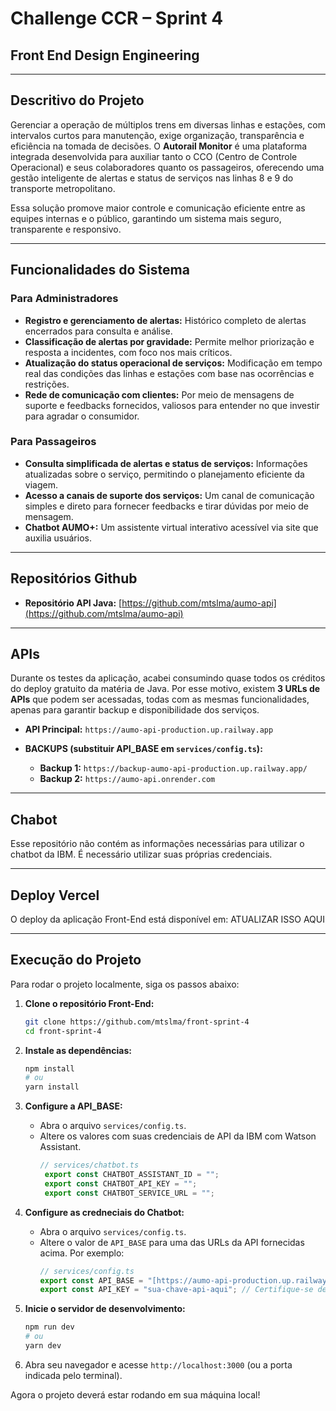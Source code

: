 # Challenge CCR – Sprint 4
## Front End Design Engineering

---

## Descritivo do Projeto

Gerenciar a operação de múltiplos trens em diversas linhas e estações, com intervalos curtos para manutenção, exige organização, transparência e eficiência na tomada de decisões. O **Autorail Monitor** é uma plataforma integrada desenvolvida para auxiliar tanto o CCO (Centro de Controle Operacional) e seus colaboradores quanto os passageiros, oferecendo uma gestão inteligente de alertas e status de serviços nas linhas 8 e 9 do transporte metropolitano.

Essa solução promove maior controle e comunicação eficiente entre as equipes internas e o público, garantindo um sistema mais seguro, transparente e responsivo.

---

## Funcionalidades do Sistema

### Para Administradores

* **Registro e gerenciamento de alertas:** Histórico completo de alertas encerrados para consulta e análise.
* **Classificação de alertas por gravidade:** Permite melhor priorização e resposta a incidentes, com foco nos mais críticos.
* **Atualização do status operacional de serviços:** Modificação em tempo real das condições das linhas e estações com base nas ocorrências e restrições.
* **Rede de comunicação com clientes:** Por meio de mensagens de suporte e feedbacks fornecidos, valiosos para entender no que investir para agradar o consumidor.

### Para Passageiros

* **Consulta simplificada de alertas e status de serviços:** Informações atualizadas sobre o serviço, permitindo o planejamento eficiente da viagem.
* **Acesso a canais de suporte dos serviços:** Um canal de comunicação simples e direto para fornecer feedbacks e tirar dúvidas por meio de mensagem.
* **Chatbot AUMO+:** Um assistente virtual interativo acessível via site que auxilia usuários.

---


## Repositórios Github

* **Repositório API Java:** [https://github.com/mtslma/aumo-api](https://github.com/mtslma/aumo-api)

---

## APIs

Durante os testes da aplicação, acabei consumindo quase todos os créditos do deploy gratuito da matéria de Java.
Por esse motivo, existem **3 URLs de APIs** que podem ser acessadas, todas com as mesmas funcionalidades, apenas para garantir backup e disponibilidade dos serviços.

* **API Principal:** `https://aumo-api-production.up.railway.app`

* **BACKUPS (substituir API_BASE em `services/config.ts`):**
    * **Backup 1:** `https://backup-aumo-api-production.up.railway.app/`
    * **Backup 2:** `https://aumo-api.onrender.com`

---

## Chabot

Esse repositório não contém as informações necessárias para utilizar o chatbot da IBM. É necessário utilizar suas próprias credenciais.

---
## Deploy Vercel

O deploy da aplicação Front-End está disponível em: ATUALIZAR ISSO AQUI

---

## Execução do Projeto

Para rodar o projeto localmente, siga os passos abaixo:

1.  **Clone o repositório Front-End:**
    ```bash
    git clone https://github.com/mtslma/front-sprint-4
    cd front-sprint-4
    ```

2.  **Instale as dependências:**
    ```bash
    npm install
    # ou
    yarn install
    ```

3.  **Configure a API_BASE:**
    * Abra o arquivo `services/config.ts`.
    * Altere os valores com suas credenciais de API da IBM com Watson Assistant.
        ```typescript
        // services/chatbot.ts
         export const CHATBOT_ASSISTANT_ID = "";
         export const CHATBOT_API_KEY = "";
         export const CHATBOT_SERVICE_URL = "";
        ```
        
4.  **Configure as credneciais do Chatbot:**
    * Abra o arquivo `services/config.ts`.
    * Altere o valor de `API_BASE` para uma das URLs da API fornecidas acima. Por exemplo:
        ```typescript
        // services/config.ts
        export const API_BASE = "[https://aumo-api-production.up.railway.app](https://aumo-api-production.up.railway.app)";
        export const API_KEY = "sua-chave-api-aqui"; // Certifique-se de ter sua chave API configurada
        ```

5.  **Inicie o servidor de desenvolvimento:**
    ```bash
    npm run dev
    # ou
    yarn dev
    ```

6.  Abra seu navegador e acesse `http://localhost:3000` (ou a porta indicada pelo terminal).

Agora o projeto deverá estar rodando em sua máquina local!
